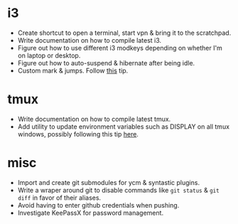 i3
==

* Create shortcut to open a terminal, start vpn & bring it to the scratchpad.
* Write documentation on how to compile latest i3.
* Figure out how to use different i3 modkeys depending on whether I'm on laptop
  or desktop.
* Figure out how to auto-suspend & hibernate after being idle.
* Custom mark & jumps. Follow
  [this](http://blog.53280.de/posts/2013/02/another-month-another-window-manager/)
tip.

tmux
====

* Write documentation on how to compile latest tmux.
* Add utility to update environment variables such as DISPLAY on all tmux
  windows, possibly following this tip
[here](https://raim.codingfarm.de/blog/2013/01/30/tmux-update-environment/).

misc
====

* Import and create git submodules for ycm & syntastic plugins.
* Write a wraper around git to disable commands like `git status` & `git diff`
  in favor of their aliases.
* Avoid having to enter github credentials when pushing.
* Investigate KeePassX for password management.
